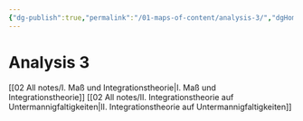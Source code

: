 ```yaml
---
{"dg-publish":true,"permalink":"/01-maps-of-content/analysis-3/","dgHomeLink":true,"dgPassFrontmatter":false}
---
```


# Analysis 3
[[02 All notes/I. Maß und Integrationstheorie|I. Maß und Integrationstheorie]]
[[02 All notes/II. Integrationstheorie auf Untermannigfaltigkeiten|II. Integrationstheorie auf Untermannigfaltigkeiten]]
